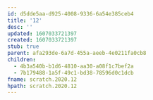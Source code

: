 ```yaml
---
id: d5dde5aa-d925-4008-9336-6a54e385ceb4
title: '12'
desc: ''
updated: 1607033721397
created: 1607033721397
stub: true
parent: afa293de-6a7d-455a-aeeb-4e0211fa0cb8
children:
  - 4b3a540b-b1d6-4810-aa30-a08f1c7bef2a
  - 7b179488-1a5f-49c1-bd38-78596d0c1dcb
fname: scratch.2020.12
hpath: scratch.2020.12
---
```



